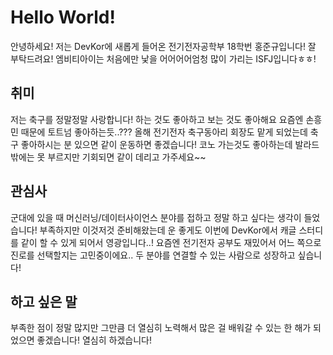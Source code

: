 # Hello World!
안녕하세요! 저는 DevKor에 새롭게 들어온 전기전자공학부 18학번 홍준규입니다! 잘 부탁드려요! 엠비티아이는 처음에만 낯을 어어어어엄청 많이 가리는 ISFJ입니다ㅎㅎ!

## 취미
저는 축구를 정말정말 사랑합니다! 하는 것도 좋아하고 보는 것도 좋아해요 요즘엔 손흥민 때문에 토트넘 좋아하는듯..??? 올해 전기전자 축구동아리 회장도 맡게 되었는데 축구 좋아하시는 분 있으면 같이 운동하면 좋겠습니다! 코노 가는것도 좋아하는데 발라드밖에는 못 부르지만 기회되면 같이 데리고 가주세요~~

## 관심사 
군대에 있을 때 머신러닝/데이터사이언스 분야를 접하고 정말 하고 싶다는 생각이 들었습니다! 부족하지만 이것저것 준비해왔는데 운 좋게도 이번에 DevKor에서 캐글 스터디를 같이 할 수 있게 되어서 영광입니다..! 요즘엔 전기전자 공부도 재밌어서 어느 쪽으로 진로를 선택할지는 고민중이에요.. 두 분야를 연결할 수 있는 사람으로 성장하고 싶습니다!

## 하고 싶은 말 
부족한 점이 정말 많지만 그만큼 더 열심히 노력해서 많은 걸 배워갈 수 있는 한 해가 되었으면 좋겠습니다! 열심히 하겠습니다!
